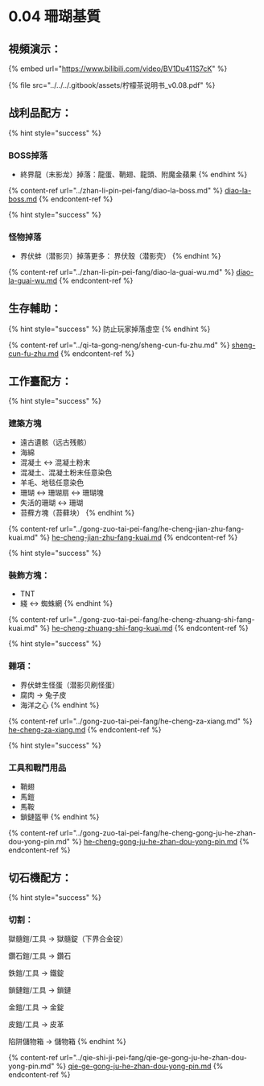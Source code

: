 # 0.04 珊瑚基質

## 視頻演示：

{% embed url="https://www.bilibili.com/video/BV1Du411S7cK" %}

{% file src="../../../.gitbook/assets/柠檬茶说明书_v0.08.pdf" %}

## 战利品配方：

{% hint style="success" %}
### BOSS掉落

* 終界龍（末影龙）掉落：龍蛋、鞘翅、龍頭、附魔金蘋果
{% endhint %}

{% content-ref url="../zhan-li-pin-pei-fang/diao-la-boss.md" %}
[diao-la-boss.md](../zhan-li-pin-pei-fang/diao-la-boss.md)
{% endcontent-ref %}

{% hint style="success" %}
### 怪物掉落

* 界伏蚌（潜影贝）掉落更多： 界伏殼（潜影壳）
{% endhint %}

{% content-ref url="../zhan-li-pin-pei-fang/diao-la-guai-wu.md" %}
[diao-la-guai-wu.md](../zhan-li-pin-pei-fang/diao-la-guai-wu.md)
{% endcontent-ref %}

## 生存輔助：

{% hint style="success" %}
防止玩家掉落虛空
{% endhint %}

{% content-ref url="../qi-ta-gong-neng/sheng-cun-fu-zhu.md" %}
[sheng-cun-fu-zhu.md](../qi-ta-gong-neng/sheng-cun-fu-zhu.md)
{% endcontent-ref %}

## 工作臺配方：

{% hint style="success" %}
### 建築方塊

* 遠古遺骸（远古残骸）
* 海綿
* 混凝土 ↔ 混凝土粉末
* 混凝土、混凝土粉末任意染色
* 羊毛、地毯任意染色
* 珊瑚 ↔ 珊瑚扇 ↔ 珊瑚塊
* 失活的珊瑚 ↔ 珊瑚
* 苔蘚方塊（苔藓块）
{% endhint %}

{% content-ref url="../gong-zuo-tai-pei-fang/he-cheng-jian-zhu-fang-kuai.md" %}
[he-cheng-jian-zhu-fang-kuai.md](../gong-zuo-tai-pei-fang/he-cheng-jian-zhu-fang-kuai.md)
{% endcontent-ref %}

{% hint style="success" %}
### 裝飾方塊：

* TNT
* 綫 ↔ 蜘蛛網
{% endhint %}

{% content-ref url="../gong-zuo-tai-pei-fang/he-cheng-zhuang-shi-fang-kuai.md" %}
[he-cheng-zhuang-shi-fang-kuai.md](../gong-zuo-tai-pei-fang/he-cheng-zhuang-shi-fang-kuai.md)
{% endcontent-ref %}

{% hint style="success" %}
### 雜項：

* 界伏蚌生怪蛋（潜影贝刷怪蛋）
* 腐肉 → 兔子皮
* 海洋之心
{% endhint %}

{% content-ref url="../gong-zuo-tai-pei-fang/he-cheng-za-xiang.md" %}
[he-cheng-za-xiang.md](../gong-zuo-tai-pei-fang/he-cheng-za-xiang.md)
{% endcontent-ref %}

{% hint style="success" %}
### 工具和戰鬥用品

* 鞘翅
* 馬鎧
* 馬鞍
* 鎖鏈盔甲
{% endhint %}

{% content-ref url="../gong-zuo-tai-pei-fang/he-cheng-gong-ju-he-zhan-dou-yong-pin.md" %}
[he-cheng-gong-ju-he-zhan-dou-yong-pin.md](../gong-zuo-tai-pei-fang/he-cheng-gong-ju-he-zhan-dou-yong-pin.md)
{% endcontent-ref %}

## 切石機配方：

{% hint style="success" %}
### 切割：

獄髓鎧/工具 → 獄髓錠（下界合金锭）

鑽石鎧/工具 → 鑽石

鉄鎧/工具 → 鐵錠

鎖鏈鎧/工具 → 鎖鏈

金鎧/工具 → 金錠

皮鎧/工具 → 皮革

陷阱儲物箱 → 儲物箱
{% endhint %}

{% content-ref url="../qie-shi-ji-pei-fang/qie-ge-gong-ju-he-zhan-dou-yong-pin.md" %}
[qie-ge-gong-ju-he-zhan-dou-yong-pin.md](../qie-shi-ji-pei-fang/qie-ge-gong-ju-he-zhan-dou-yong-pin.md)
{% endcontent-ref %}
